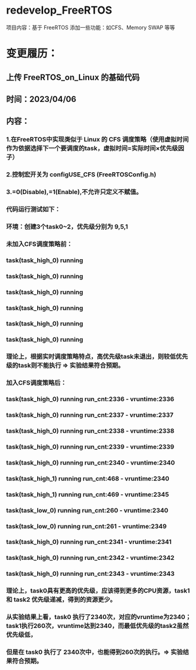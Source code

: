 # redevelop_FreeRTOS
项目内容：基于 FreeRTOS 添加一些功能：如CFS、Memory SWAP 等等

# 变更履历：
## 上传 FreeRTOS_on_Linux 的基础代码


## 时间：2023/04/06
## 内容：
###      1.在FreeRTOS中实现类似于 Linux 的 CFS 调度策略（使用虚拟时间作为依据选择下一个要调度的task，虚拟时间=实际时间×优先级因子）
###      2.控制宏开关为 configUSE_CFS (FreeRTOSConfig.h)
###      3.=0(Disable),=1(Enable),不允许只定义不赋值。

### 代码运行测试如下：
### 环境：创建3个task0~2，优先级分别为 9,5,1
### 未加入CFS调度策略前：
### task(task_high_0) running 
### task(task_high_0) running 
### task(task_high_0) running 
### task(task_high_0) running 
### task(task_high_0) running 
### task(task_high_0) running 
### 理论上，根据实时调度策略特点，高优先级task未退出，则较低优先级的task则不能执行 => 实验结果符合预期。

### 加入CFS调度策略后：
### task(task_high_0) running run_cnt:2336 - vruntime:2336 
### task(task_high_0) running run_cnt:2337 - vruntime:2337 
### task(task_high_0) running run_cnt:2338 - vruntime:2338 
### task(task_high_0) running run_cnt:2339 - vruntime:2339 
### task(task_high_0) running run_cnt:2340 - vruntime:2340 
### task(task_high_1) running run_cnt:468 - vruntime:2340 
### task(task_high_1) running run_cnt:469 - vruntime:2345 
### task(task_low_0) running run_cnt:260 - vruntime:2340 
### task(task_low_0) running run_cnt:261 - vruntime:2349 
### task(task_high_0) running run_cnt:2341 - vruntime:2341 
### task(task_high_0) running run_cnt:2342 - vruntime:2342 
### task(task_high_0) running run_cnt:2343 - vruntime:2343 
### 理论上，task0具有更高的优先级，应该得到更多的CPU资源，task1 和 task2 优先级递减，得到的资源更少。
### 从实验结果上看，task0 执行了2340次，对应的vruntime为2340；task1执行260次，vruntime达到2340，而最低优先级的task2虽然优先级低，
### 但是在 task0 执行了 2340次中，也能得到260次的执行。=> 实验结果符合预期。

